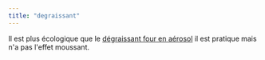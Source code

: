 ```yaml
---
title: "degraissant"
---
```


Il est plus écologique que le [dégraissant four en aérosol](notes/nettoyage/degraissantAerosol.md) il est pratique mais n'a pas l'effet moussant.
